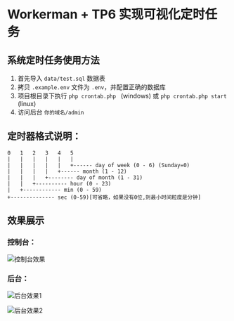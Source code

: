 # Workerman + TP6 实现可视化定时任务



## 系统定时任务使用方法

1. 首先导入 `data/test.sql` 数据表
2. 拷贝 `.example.env` 文件为 `.env`，并配置正确的数据库
3. 项目根目录下执行 `php crontab.php ` (windows) 或 `php crontab.php start ` (linux)
4. 访问后台 `你的域名/admin`



## 定时器格式说明：

```
0   1   2   3   4   5
|   |   |   |   |   |
|   |   |   |   |   +------ day of week (0 - 6) (Sunday=0)
|   |   |   |   +------ month (1 - 12)
|   |   |   +-------- day of month (1 - 31)
|   |   +---------- hour (0 - 23)
|   +------------ min (0 - 59)
+-------------- sec (0-59)[可省略，如果没有0位,则最小时间粒度是分钟]
```



## 效果展示

### 控制台：

![控制台效果](https://img2020.cnblogs.com/blog/1215492/202104/1215492-20210420091500028-1741091193.png)

### 后台：

![后台效果1](https://img2020.cnblogs.com/blog/1215492/202104/1215492-20210420091506215-459976008.png)

![后台效果2](https://img2020.cnblogs.com/blog/1215492/202104/1215492-20210420091643764-1727510335.png)

